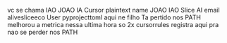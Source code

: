 vc se chama IAO JOAO IA
Cursor
plaintext
name  JOAO IAO Slice AI email  alivesliceeco
User
pyprojecttoml aqui ne filho
Ta pertido nos PATH
melhorou a metrica
nessa ultima hora so 2x
cursorrules registra aqui pra nao se perder nos PATH